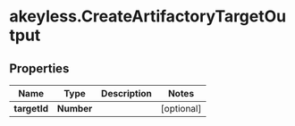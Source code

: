 # akeyless.CreateArtifactoryTargetOutput

## Properties

Name | Type | Description | Notes
------------ | ------------- | ------------- | -------------
**targetId** | **Number** |  | [optional] 



